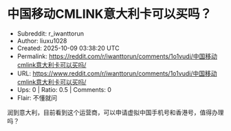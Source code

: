 # 中国移动CMLINK意大利卡可以买吗？

- Subreddit: r_iwanttorun
- Author: liuxu1028
- Created: 2025-10-09 03:38:20 UTC
- Permalink: https://reddit.com/r/iwanttorun/comments/1o1vudi/中国移动cmlink意大利卡可以买吗/
- URL: https://www.reddit.com/r/iwanttorun/comments/1o1vudi/中国移动cmlink意大利卡可以买吗/
- Ups: 0 | Ratio: 0.5 | Comments: 0
- Flair: 不懂就问


润到意大利，目前看到这个运营商，可以申请虚拟中国手机号和香港号，值得办理吗？


